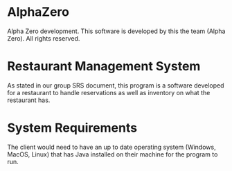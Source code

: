 # AlphaZero
Alpha Zero development. This software is developed by this the team (Alpha Zero).
All rights reserved.

# Restaurant Management System
As stated in our group SRS document, this program is a software developed for a restaurant to handle
reservations as well as inventory on what the restaurant has.

# System Requirements
The client would need to have an up to date operating system (Windows, MacOS, Linux) that has Java installed
on their machine for the program to run.

